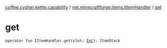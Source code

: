 [coffee.cypher.kettle.capability](../index.md) / [net.minecraftforge.items.IItemHandler](index.md) / [get](./get.md)

# get

`operator fun IItemHandler.get(slot: `[`Int`](https://kotlinlang.org/api/latest/jvm/stdlib/kotlin/-int/index.html)`): ItemStack`